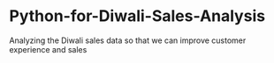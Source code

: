# Python-for-Diwali-Sales-Analysis
Analyzing the Diwali sales data so that we can improve customer experience and sales
